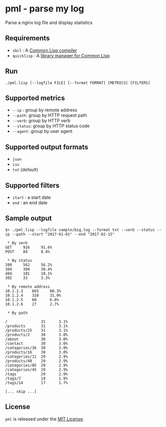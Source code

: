 # pml - parse my log

Parse a nginx log file and display statistics

## Requirements

- `sbcl` : A [Common Lisp compiler](http://www.sbcl.org/)
- `quicklisp` : A [library manager for Common Lisp](https://www.quicklisp.org/beta/#installation)

## Run

```
./pml.lisp [--logfile FILE] [--format FORMAT] [METRICS] [FILTERS]
```

## Supported metrics

- `--ip` : group by remote address
- `--path`: group by HTTP request path
- `--verb`: group by HTTP verb
- `--status`: group by HTTP status code
- `--agent`: group by user agent

## Supported output formats

- `json`
- `csv`
- `txt` (default)

## Supported filters

- `start` : a start date
- `end` : an end date

## Sample output

```
$> ./pml.lisp --logfile sample/big.log --format txt --verb --status --ip --path --start "2017-01-01" --end "2017-02-15"

 * By verb
GET     916     91.6%
POST	84      8.4%

 * By status
200     562     56.2%
304     304     30.4%
404     101     10.1%
302     33      3.3%

 * By remote address
10.1.2.3	603     60.3%
10.1.2.4	310     31.0%
10.1.2.5	60      6.0%
10.1.2.6	27      2.7%

 * By path

/               31      3.1%
/products       31      3.1%
/products/25	31      3.1%
/products/2     30      3.0%
/about          30      3.0%
/contact        30      3.0%
/categories/36	30	    3.0%
/products/16	30	    3.0%
/categories/11	29	    2.9%
/products/48	29	    2.9%
/categories/85	29	    2.9%
/categories/45	29	    2.9%
/tags           29	    2.9%
/tags/7         19	    1.9%
/tags/14        17	    1.7%

[... skip ...]
```

## License

`pml` is released under the [MIT License](LICENSE).
